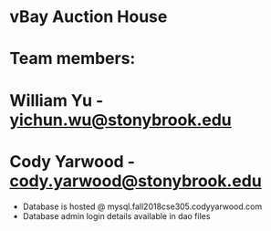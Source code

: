 # vBay Auction House
# Team members:
# William Yu - yichun.wu@stonybrook.edu
# Cody Yarwood - cody.yarwood@stonybrook.edu

- Database is hosted @ mysql.fall2018cse305.codyyarwood.com
- Database admin login details available in dao files
